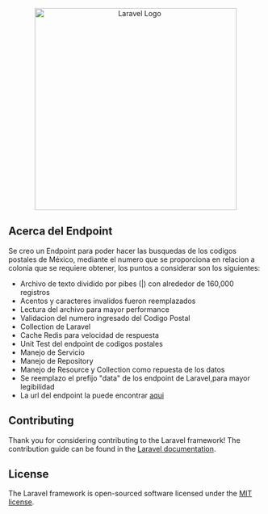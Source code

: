 <p align="center"><a href="https://laravel.com" target="_blank"><img src="https://raw.githubusercontent.com/laravel/art/master/logo-lockup/5%20SVG/2%20CMYK/1%20Full%20Color/laravel-logolockup-cmyk-red.svg" width="400" alt="Laravel Logo"></a></p>

## Acerca del Endpoint

Se creo un Endpoint para poder hacer las busquedas de los codigos postales de México, mediante el numero que se 
proporciona en relacion a colonia que se requiere obtener, los puntos a considerar son los siguientes:

- Archivo de texto dividido por pibes (|) con alrededor de 160,000 registros
- Acentos y caracteres invalidos fueron reemplazados
- Lectura del archivo para mayor performance
- Validacion del numero ingresado del Codigo Postal
- Collection de Laravel
- Cache Redis para velocidad de respuesta
- Unit Test del endpoint de codigos postales
- Manejo de Servicio
- Manejo de Repository
- Manejo de Resource y Collection como repuesta de los datos
- Se reemplazo el prefijo "data" de los endpoint de Laravel,para mayor legibilidad
- La url del endpoint la puede encontrar [aqui](https://backbone.itsolutionsengly.com/api/zip-codes/)

## Contributing

Thank you for considering contributing to the Laravel framework! The contribution guide can be found in the [Laravel documentation](https://laravel.com/docs/contributions).

## License

The Laravel framework is open-sourced software licensed under the [MIT license](https://opensource.org/licenses/MIT).
